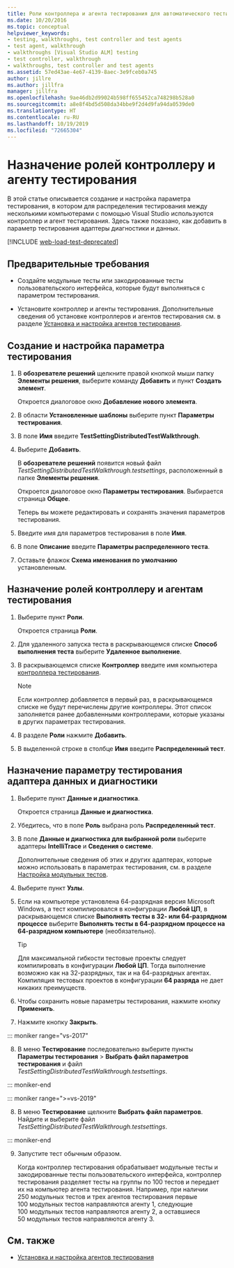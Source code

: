 ```yaml
---
title: Роли контроллера и агента тестирования для автоматического тестирования
ms.date: 10/20/2016
ms.topic: conceptual
helpviewer_keywords:
- testing, walkthroughs, test controller and test agents
- test agent, walkthrough
- walkthroughs [Visual Studio ALM] testing
- test controller, walkthrough
- walkthroughs, test controller and test agents
ms.assetid: 57ed43ae-4e67-4139-8aec-3e9fceb0a745
author: jillre
ms.author: jillfra
manager: jillfra
ms.openlocfilehash: 9ae46db2d99024b598ff655452ca748298b528a0
ms.sourcegitcommit: a8e8f4bd5d508da34bbe9f2d4d9fa94da0539de0
ms.translationtype: HT
ms.contentlocale: ru-RU
ms.lasthandoff: 10/19/2019
ms.locfileid: "72665304"
---
```

# <a name="assign-roles-to-a-test-controller-and-test-agent"></a>Назначение ролей контроллеру и агенту тестирования

В этой статье описывается создание и настройка параметра тестирования, в котором для распределения тестирования между несколькими компьютерами с помощью Visual Studio используются контроллер и агент тестирования. Здесь также показано, как добавить в параметр тестирования адаптеры диагностики и данных.

[!INCLUDE [web-load-test-deprecated](includes/web-load-test-deprecated.md)]

## <a name="prerequisites"></a>Предварительные требования

- Создайте модульные тесты или закодированные тесты пользовательского интерфейса, которые будут выполняться с параметром тестирования.

- Установите контроллер и агенты тестирования. Дополнительные сведения об установке контроллеров и агентов тестирования см. в разделе [Установка и настройка агентов тестирования](../test/lab-management/install-configure-test-agents.md).

## <a name="to-create-and-configure-a-test-setting"></a>Создание и настройка параметра тестирования

1. В **обозревателе решений** щелкните правой кнопкой мыши папку **Элементы решения**, выберите команду **Добавить** и пункт **Создать элемент**.

     Откроется диалоговое окно **Добавление нового элемента**.

2. В области **Установленные шаблоны** выберите пункт **Параметры тестирования**.

3. В поле **Имя** введите **TestSettingDistributedTestWalkthrough**.

4. Выберите **Добавить**.

     В **обозревателе решений** появится новый файл *TestSettingDistributedTestWalkthrough.testsettings*, расположенный в папке **Элементы решения**.

     Откроется диалоговое окно **Параметры тестирования**. Выбирается страница **Общее**.

     Теперь вы можете редактировать и сохранять значения параметров тестирования.

5. Введите имя для параметров тестирования в поле **Имя**.

6. В поле **Описание** введите **Параметры распределенного теста**.

7. Оставьте флажок **Схема именования по умолчанию** установленным.

## <a name="to-assign-roles-to-a-test-controller-and-test-agents"></a>Назначение ролей контроллеру и агентам тестирования

1. Выберите пункт **Роли**.

     Откроется страница **Роли**.

2. Для удаленного запуска теста в раскрывающемся списке **Способ выполнения теста** выберите **Удаленное выполнение**.

3. В раскрывающемся списке **Контроллер** введите имя компьютера [контроллера тестирования](../test/lab-management/install-configure-test-agents.md).

    > [!NOTE]
    > Если контроллер добавляется в первый раз, в раскрывающемся списке не будут перечислены другие контроллеры. Этот список заполняется ранее добавленными контроллерами, которые указаны в других параметрах тестирования.

4. В разделе **Роли** нажмите **Добавить**.

5. В выделенной строке в столбце **Имя** введите **Распределенный тест**.

## <a name="to-assign-a-diagnostic-and-data-adapter-to-your-test-setting"></a>Назначение параметру тестирования адаптера данных и диагностики

1. Выберите пункт **Данные и диагностика**.

     Откроется страница **Данные и диагностика**.

2. Убедитесь, что в поле **Роль** выбрана роль **Распределенный тест**.

3. В поле **Данные и диагностика для выбранной роли** выберите адаптеры **IntelliTrace** и **Сведения о системе**.

     Дополнительные сведения об этих и других адаптерах, которые можно использовать в параметрах тестирования, см. в разделе [Настройка модульных тестов](../test/configure-unit-tests-by-using-a-dot-runsettings-file.md).

4. Выберите пункт **Узлы**.

5. Если на компьютере установлена 64-разрядная версия Microsoft Windows, а тест компилировался в конфигурации **Любой ЦП**, в раскрывающемся списке **Выполнять тесты в 32- или 64-разрядном процессе** выберите **Выполнять тесты в 64-разрядном процессе на 64-разрядном компьютере** (необязательно).

    > [!TIP]
    > Для максимальной гибкости тестовые проекты следует компилировать в конфигурации **Любой ЦП**. Тогда выполнение возможно как на 32-разрядных, так и на 64-разрядных агентах. Компиляция тестовых проектов в конфигурации **64 разряда** не дает никаких преимуществ.

6. Чтобы сохранить новые параметры тестирования, нажмите кнопку **Применить**.

7. Нажмите кнопку **Закрыть**.

::: moniker range="vs-2017"

8. В меню **Тестирование** последовательно выберите пункты **Параметры тестирования** > **Выбрать файл параметров тестирования** и файл *TestSettingDistributedTestWalkthrough.testsettings*.

::: moniker-end

::: moniker range=">=vs-2019"

8. В меню **Тестирование** щелкните **Выбрать файл параметров**. Найдите и выберите файл *TestSettingDistributedTestWalkthrough.testsettings*.

::: moniker-end

9. Запустите тест обычным образом.

     Когда контроллер тестирования обрабатывает модульные тесты и закодированные тесты пользовательского интерфейса, контроллер тестирования разделяет тесты на группы по 100 тестов и передает их на компьютер агента тестирования. Например, при наличии 250 модульных тестов и трех агентов тестирования первые 100 модульных тестов направляются агенту 1, следующие 100 модульных тестов направляются агенту 2, а оставшиеся 50 модульных тестов направляются агенту 3.

## <a name="see-also"></a>См. также

- [Установка и настройка агентов тестирования](../test/lab-management/install-configure-test-agents.md)